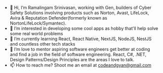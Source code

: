 - 👋 Hi, I’m Ramalingam Srinivasan, working with Gen, builders of Cyber Safety Solutions involving products such as Norton, Avast, LifeLock, Avira & Reputation Defender(formerly known as NortonLifeLock/Symantec). 
- 👀 I’m interested in developing some cool apps as hobby that'll help solve some real world problems
- 🌱 I’m currently learning React, React Native, NextJS, NodeJS, NestJS and countless other tech stacks
- 💞️ I’m love to mentor aspiring software engineers get better at coding and find a job in the field of software engineering. React, C#, .NET, Design Patterns/Design Principles are the areas I love to talk.
- 📫 How to reach me? Shoot me an email at codeandgyan@gmail.com

<!---
codeandgyan/codeandgyan is a ✨ special ✨ repository because its `README.md` (this file) appears on your GitHub profile.
You can click the Preview link to take a look at your changes.
--->

